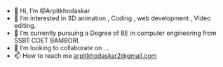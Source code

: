 - 👋 Hi, I’m @Arpitkhodaskar
- 👀 I’m interested in 3D animation , Coding , web development , Video editing.
- 🌱 I’m currently pursuing a Degree of BE in computer engineering from SSBT COET BAMBORI.
- 💞️ I’m looking to collaborate on ...
- 📫 How to reach me arpitkhodaskar2@gmail.com

<!---
Arpitkhodaskar/Arpitkhodaskar is a ✨ special ✨ repository because its `README.md` (this file) appears on your GitHub profile.
You can click the Preview link to take a look at your changes.
--->
